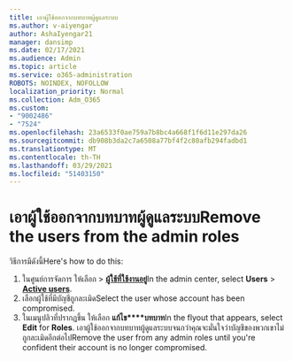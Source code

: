 ```yaml
---
title: เอาผู้ใช้ออกจากบทบาทผู้ดูแลระบบ
ms.author: v-aiyengar
author: AshaIyengar21
manager: dansimp
ms.date: 02/17/2021
ms.audience: Admin
ms.topic: article
ms.service: o365-administration
ROBOTS: NOINDEX, NOFOLLOW
localization_priority: Normal
ms.collection: Adm_O365
ms.custom:
- "9002486"
- "7524"
ms.openlocfilehash: 23a6533f0ae759a7b8bc4a668f1f6d11e297da26
ms.sourcegitcommit: db908b3da2c7a6508a77bf4f2c80afb294fadbd1
ms.translationtype: MT
ms.contentlocale: th-TH
ms.lasthandoff: 03/29/2021
ms.locfileid: "51403150"
---
```

# <a name="remove-the-users-from-the-admin-roles"></a><span data-ttu-id="5b977-102">เอาผู้ใช้ออกจากบทบาทผู้ดูแลระบบ</span><span class="sxs-lookup"><span data-stu-id="5b977-102">Remove the users from the admin roles</span></span>

<span data-ttu-id="5b977-103">วิธีการมีดังนี้</span><span class="sxs-lookup"><span data-stu-id="5b977-103">Here's how to do this:</span></span>

1. <span data-ttu-id="5b977-104">ในศูนย์การจัดการ ให้เลือก  >  [**ผู้ใช้ที่ใช้งานอยู่**](https://go.microsoft.com/fwlink/p/?linkid=834822)</span><span class="sxs-lookup"><span data-stu-id="5b977-104">In the admin center, select **Users** > [**Active users**](https://go.microsoft.com/fwlink/p/?linkid=834822).</span></span>
1. <span data-ttu-id="5b977-105">เลือกผู้ใช้ที่มีบัญชีถูกละเมิด</span><span class="sxs-lookup"><span data-stu-id="5b977-105">Select the user whose account has been compromised.</span></span>
1. <span data-ttu-id="5b977-106">ในเมนูปลิวที่ปรากฏขึ้น ให้เลือก **แก้ไข\*\*\*\*บทบาท**</span><span class="sxs-lookup"><span data-stu-id="5b977-106">In the flyout that appears, select **Edit** for **Roles**.</span></span> <span data-ttu-id="5b977-107">เอาผู้ใช้ออกจากบทบาทผู้ดูแลระบบจนกว่าคุณจะมั่นใจว่าบัญชีของพวกเขาไม่ถูกละเมิดอีกต่อไป</span><span class="sxs-lookup"><span data-stu-id="5b977-107">Remove the user from any admin roles until you're confident their account is no longer compromised.</span></span>

